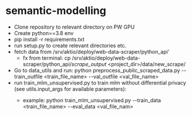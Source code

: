 # semantic-modelling
- Clone repository to relevant directory on PW GPU
- Create python==3.8 env
- pip install -r requirements.txt
- run setup.py to create relevant directories etc.
- fetch data from /srv/aktio/deploy/web-data-scraper/python_api'
  - fx from terminal: cp /srv/aktio/deploy/web-data-scraper/python_api/*scrape_output* 
<project_dir>/data/new_scrape/
- Go to data_utils and run: python preprocess_public_scraped_data.py 
--train_outfile <train_file_name> --val_outfile <val_file_name>
- run train_mlm_unsupervised.py <args> to train mlm without differential 
privacy (see utils.input_args for available parameters): 
  - example: python train_mlm_unsupervised.py --train_data <train_file_name> 
--eval_data <val_file_nam>
